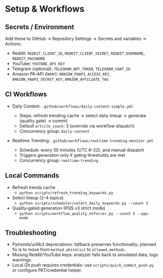 # Setup & Workflows

## Secrets / Environment

Add these to GitHub → Repository Settings → Secrets and variables → Actions:

- Reddit: `REDDIT_CLIENT_ID`, `REDDIT_CLIENT_SECRET`, `REDDIT_USERNAME`, `REDDIT_PASSWORD`
- YouTube: `YOUTUBE_API_KEY`
- Telegram (optional): `TELEGRAM_BOT_TOKEN`, `TELEGRAM_CHAT_ID`
- Amazon PA‑API (later): `AMAZON_PAAPI_ACCESS_KEY`, `AMAZON_PAAPI_SECRET_KEY`, `AMAZON_AFFILIATE_TAG`

## CI Workflows

- Daily Content: `.github/workflows/daily-content-simple.yml`
  - Steps: refresh trending cache → select daily lineup → generate (quality gate) → commit
  - Default `article_count`: 3 (override via workflow dispatch)
  - Concurrency group: `daily-content`

- Realtime Trending: `.github/workflows/realtime-trending-monitor.yml`
  - Schedule: every 30 minutes (UTC 6–22), and manual dispatch
  - Triggers generation only if gating thresholds are met
  - Concurrency group: `realtime-trending`

## Local Commands

- Refresh trends cache
  - `python scripts/refresh_trending_keywords.py`
- Select lineup (2–4 topics)
  - `python scripts/scheduler/select_daily_keywords.py --count 3`
- Quality‑gated generation (PQS v3 strict mode)
  - `python scripts/workflow_quality_enforcer.py --count 3 --pqs-mode`

## Troubleshooting

- Pytrends/urllib3 deprecations: fallback preserves functionality; planned fix is to move from `method_whitelist` to `allowed_methods`.
- Missing Reddit/YouTube keys: analyzer falls back to simulated data; logs warnings.
- Local Git push requires credentials: use `scripts/quick_commit_push.py` or configure PAT/credential helper.

